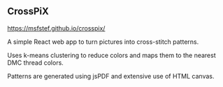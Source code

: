 ## CrossPiX

https://msfstef.github.io/crosspix/

A simple React web app to turn pictures into cross-stitch patterns.

Uses k-means clustering to reduce colors and maps them to the nearest DMC thread colors.

Patterns are generated using jsPDF and extensive use of HTML canvas.

